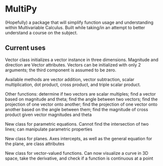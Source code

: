 # MultiPy
(Hopefully) a package that will simplify function usage and understanding within Multivariable Calculus. Built while taking/in an attempt to better understand a course on the subject.

## Current uses
Vector class initializes a vector instance in three dimensions. Magnitude and direction are Vector attributes. Vectors can be initialized with only 2 arguments; the third component is assumed to be zero.

Available methods are vector addition, vector subtraction, scalar multiplication, dot product, cross product, and triple scalar product.

Other functions: determine if two vectors are scalar multiples; find a vector based on magnitude and theta; find the angle between two vectors; find the projection of one vector onto another; find the projection of one vector onto another based on the angle between them; find the magnitude of cross product given vector magnitudes and theta

New class for parametric equations. Cannot find the intersection of two lines; can manipulate parametric properties

New class for planes. Axes intercepts, as well as the general equation for the plane, are class attributes

New class for vector-valued functions. Can now visualize a curve in 3D space, take the derivative, and check if a function is continuous at a point